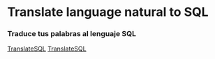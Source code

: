 # Translate language natural to SQL

### Traduce tus palabras al lenguaje SQL

[TranslateSQL](/src/assets/TranslateSQL.png)
[TranslateSQL](https://hackmd.io/_uploads/S1vNfA9d0.png)
